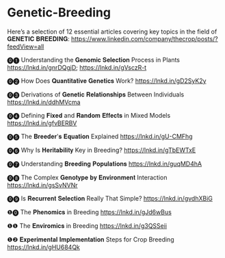 # Genetic-Breeding
Here’s a selection of 12 essential articles covering key topics in the field of 𝐆𝐄𝐍𝐄𝐓𝐈𝐂 𝐁𝐑𝐄𝐄𝐃𝐈𝐍𝐆: https://www.linkedin.com/company/thecrop/posts/?feedView=all

⓿❶ Understanding the 𝐆𝐞𝐧𝐨𝐦𝐢𝐜 𝐒𝐞𝐥𝐞𝐜𝐭𝐢𝐨𝐧 Process in Plants
https://lnkd.in/gnrDQgjD; https://lnkd.in/gVsczR-t

⓿❷ How Does 𝐐𝐮𝐚𝐧𝐭𝐢𝐭𝐚𝐭𝐢𝐯𝐞 𝐆𝐞𝐧𝐞𝐭𝐢𝐜𝐬 Work?
https://lnkd.in/gD2SyK2y

⓿❸ Derivations of 𝐆𝐞𝐧𝐞𝐭𝐢𝐜 𝐑𝐞𝐥𝐚𝐭𝐢𝐨𝐧𝐬𝐡𝐢𝐩𝐬 Between Individuals
https://lnkd.in/ddhMVcma

⓿❹ Defining 𝐅𝐢𝐱𝐞𝐝 and 𝐑𝐚𝐧𝐝𝐨𝐦 𝐄𝐟𝐟𝐞𝐜𝐭𝐬 in Mixed Models
https://lnkd.in/gfvBERBV

⓿❺ The 𝐁𝐫𝐞𝐞𝐝𝐞𝐫'𝐬 𝐄𝐪𝐮𝐚𝐭𝐢𝐨𝐧 Explained
https://lnkd.in/gU-CMFhg

⓿❻ Why Is 𝐇𝐞𝐫𝐢𝐭𝐚𝐛𝐢𝐥𝐢𝐭𝐲 Key in Breeding?
https://lnkd.in/gTbEWTxE

⓿❼ Understanding 𝐁𝐫𝐞𝐞𝐝𝐢𝐧𝐠 𝐏𝐨𝐩𝐮𝐥𝐚𝐭𝐢𝐨𝐧𝐬
https://lnkd.in/guqMD4hA

⓿❽ The Complex 𝐆𝐞𝐧𝐨𝐭𝐲𝐩𝐞 𝐛𝐲 𝐄𝐧𝐯𝐢𝐫𝐨𝐧𝐦𝐞𝐧𝐭 Interaction
https://lnkd.in/gsSvNVNr

⓿❾ Is 𝐑𝐞𝐜𝐮𝐫𝐫𝐞𝐧𝐭 𝐒𝐞𝐥𝐞𝐜𝐭𝐢𝐨𝐧 Really That Simple?
https://lnkd.in/gvdhXBiG

❶⓿ The 𝐏𝐡𝐞𝐧𝐨𝐦𝐢𝐜𝐬 in Breeding
https://lnkd.in/gJd6wBus

❶❶ The 𝐄𝐧𝐯𝐢𝐫𝐨𝐦𝐢𝐜𝐬 in Breeding
https://lnkd.in/g3QSSeii

❶❷ 𝐄𝐱𝐩𝐞𝐫𝐢𝐦𝐞𝐧𝐭𝐚𝐥 𝐈𝐦𝐩𝐥𝐞𝐦𝐞𝐧𝐭𝐚𝐭𝐢𝐨𝐧 Steps for Crop Breeding
https://lnkd.in/gHU684Qk
